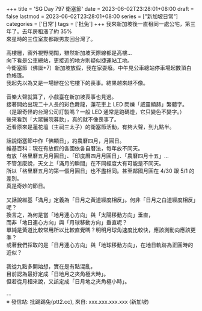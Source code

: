 +++
title = 'SG Day 797 衛塞節'
date = 2023-06-02T23:28:01+08:00
draft = false
lastmod = 2023-06-02T23:28:01+08:00
series = ["新加坡日常"]
categories = ['日常']
tags = ['批兔']
+++
我來新加坡後一直租同一處公宅，第三年了。去年房租漲了約 35%<br>
來星時的三位室友都跟男友回台灣了。<br>
<br>
高樓層，窗外視野開闊，雖然新加坡天際線都是高樓…<br>
向下看是公車總站，更接近的地方則疑似捷運站工地。<br>
今衛塞節（佛誕+7）新加坡放假，我在家耍癈。中午見公車總站停車場起數頂白色帳篷。<br>
我起先以為又是一場辦在公宅樓下的喪事。結果越來越不像。<br>
<br>
音樂大聲就算了，小戲臺在新加坡喪事也見過。<br>
接著開始出現二十人長的彩色舞龍，蓮花車上 LED 閃爍「威靈顯赫」繁體字。<br>
（是跟奇怪的台灣公司訂製嗎？一般 LED 通常是跑碼燈，它只變色不變字。）<br>
後來看到「大眾醫院募款」，真的就不像喪事了。<br>
近看原來是蓮花壇（主祠三太子）的衛塞節活動，有夠大聲，到九點半。<br>
<br>
話說衛塞節中作「佛顯日」，約農曆四月，月圓日。<br>
維基百科：現在有放假的各國依各自曆法，每年放不同天。<br>
有放「格里曆五月月圓日」、「印度曆四月月圓日」、「農曆四月十五」…<br>
不管怎麼說，天文上「滿月的瞬間」在不同經度大有可能是不同天。<br>
所以「格里曆五月的第一個月圓日」也不盡相同。甚至鄰國月圓在 4/30 跟 5/1 的差別。<br>
真是奇妙的節日。<br>
<br>
又話說維基「滿月」定義為「日月之黃道經度相反」。何非「日月之白道經度相反」呢？<br>
換言之，為何是當「地月連心方向」與「太陽移動方向」垂直，<br>
而非「地日連心方向」與「月球移動方向」垂直呢？<br>
單純是黃道比較常用所以比較直覺嗎？明明月球角速度比較快，應該測動向應該更準？<br>
或著我們採取的是「日月連心方向」與「地球移動方向」，在地日軌跡為正圓時的近似？<br>
<br>
我從九點多開始想，實在是有點混亂，<br>
目前認為最好定成「日地月之夾角極大時」。<br>
但若從月相來說，又該定成「日月地之夾角極小時」。<br>
<br>
--<br>
※ 發信站: 批踢踢兔(ptt2.cc), 來自: xxx.xxx.xxx.xxx (新加坡)<br>
